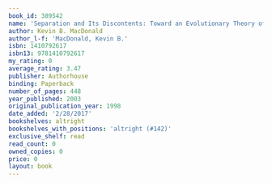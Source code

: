 ```yaml
---
book_id: 389542
name: 'Separation and Its Discontents: Toward an Evolutionary Theory of Anti-Semitism'
author: Kevin B. MacDonald
author_l-f: 'MacDonald, Kevin B.'
isbn: 1410792617
isbn13: 9781410792617
my_rating: 0
average_rating: 3.47
publisher: Authorhouse
binding: Paperback
number_of_pages: 448
year_published: 2003
original_publication_year: 1998
date_added: '2/28/2017'
bookshelves: altright
bookshelves_with_positions: 'altright (#142)'
exclusive_shelf: read
read_count: 0
owned_copies: 0
price: 0
layout: book
---
```

